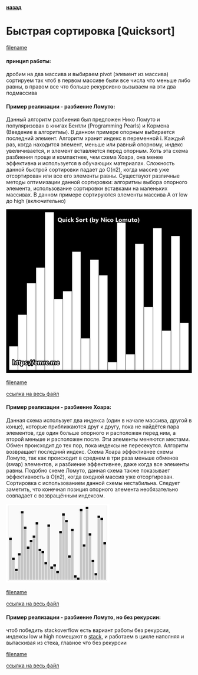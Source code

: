 **[назад](sort)**

# Быстрая сортировка [Quicksort]

[filename](short/quicksort.md ':include')

#### принцип работы:
дробим на два массива и выбираем pivot (элемент из массива)
сортируем так чтоб в первом массиве были все числа что меньше либо равны, в правом все что больше
рекурсивно вызываем на эти два подмассива

#### Пример реализации - разбиение Ломуто:

Данный алгоритм разбиения был предложен Нико Ломуто и популяризован в книгах Бентли (Programming Pearls) и Кормена (Введение в алгоритмы).
В данном примере опорным выбирается последний элемент. Алгоритм хранит индекс в переменной i. Каждый раз, когда находится элемент, меньше или равный опорному, индекс увеличивается, и элемент вставляется перед опорным.
Хоть эта схема разбиения проще и компактнее, чем схема Хоара, она менее эффективна и используется в обучающих материалах.
Сложность данной быстрой сортировки падает до O(n2), когда массив уже отсортирован или все его элементы равны.
Существуют различные методы оптимизации данной сортировки: алгоритмы выбора опорного элемента, использование сортировки вставками на маленьких массивах. В данном примере сортируются элементы массива A от low до high (включительно)

![Gif Lomuto](../_media/img/sort/quicksort_lomuto.gif ':size=250')

[filename](../_media/examples/sort/quicksort.go ':include :type=code :fragment=lomutoQuickSort')

[ссылка на весь файл](https://github.com/proggga/training/blob/master/docs/_media/examples/sort/quicksort.go)

#### Пример реализации - разбиение Хоара:

Данная схема использует два индекса (один в начале массива, другой в конце), которые приближаются друг к другу, пока не найдётся пара элементов, где один больше опорного и расположен перед ним, а второй меньше и расположен после.
Эти элементы меняются местами.
Обмен происходит до тех пор, пока индексы не пересекутся.
Алгоритм возвращает последний индекс.
Схема Хоара эффективнее схемы Ломуто, так как происходит в среднем в три раза меньше обменов (swap) элементов, и разбиение эффективнее, даже когда все элементы равны.
Подобно схеме Ломуто, данная схема также показывает эффективность в O(n2), когда входной массив уже отсортирован.
Сортировка с использованием данной схемы нестабильна.
Следует заметить, что конечная позиция опорного элемента необязательно совпадает с возвращённым индексом.

![Gif Hoare](../_media/img/sort/quicksort_hoare.gif)

[filename](../_media/examples/sort/quicksort.go ':include :type=code :fragment=hoareQuickSort')

[ссылка на весь файл](https://github.com/proggga/training/blob/master/docs/_media/examples/sort/quicksort.go)

#### Пример реализации - разбиение Ломуто, но без рекурсии:

чтоб победить stackoverflow есть вариант работы без рекурсии, индексы low и high помещают в [stack](structs/stack.md), и работаем в цикле наполняя и вытаскивая из стека, главное что без рекурсии

[filename](../_media/examples/sort/quicksort.go ':include :type=code :fragment=iterativeLomutoQuickSort')

[ссылка на весь файл](https://github.com/proggga/training/blob/master/docs/_media/examples/sort/quicksort.go)


